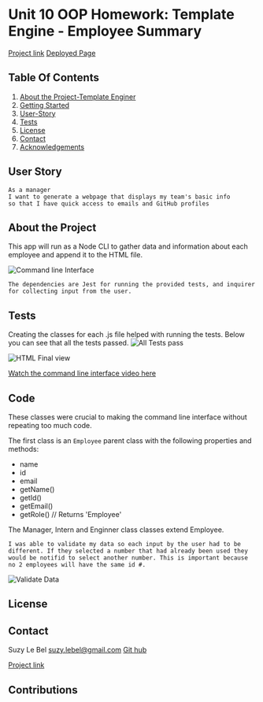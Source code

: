 # Unit 10 OOP Homework: Template Engine - Employee Summary

[Project link](https://github.com/suzylebel/Team-Generator) 
[Deployed Page]()

## Table Of Contents
  1. [About the Project-Template Enginer](#About-the-Project)
  2. [Getting Started](#Getting-Started) 
  3. [User-Story](#User-Story)
  4. [Tests](#Tests)
  6. [License](#License) 
  7. [Contact](#Contact)
  8. [Acknowledgements](#Acknowledgements)


## User Story 
```
As a manager
I want to generate a webpage that displays my team's basic info
so that I have quick access to emails and GitHub profiles
```
## About the Project

 This app will run as a Node CLI to gather data and information about each employee and append it to the HTML file. 

 ![Command line Interface](./Assets/gif2.gif)



    The dependencies are Jest for running the provided tests, and inquirer for collecting input from the user.


## Tests 

Creating the classes for each .js file helped with running the tests. Below you can see that all the tests passed. 
![All Tests pass](./Assets/test.gif)


![HTML Final view](./Assets/screenshot-1.gif)

[Watch the command line interface video here](https://drive.google.com/file/d/1utFTAck3a-401kp4o6uLyu6SmGxp2nLl/view)



## Code 
These classes were crucial to making the command line interface without repeating too much code. 

The first class is an `Employee` parent class with the following properties and
methods:

  * name
  * id
  * email
  * getName()
  * getId()
  * getEmail()
  * getRole() // Returns 'Employee'

The Manager, Intern and Enginner class classes extend Employee.


    I was able to validate my data so each input by the user had to be different. If they selected a number that had already been used they would be notifid to select another number. This is important because no 2 employees will have the same id #. 

  ![Validate Data](./Assets/gif3.gif)


## License 

## Contact 
Suzy Le Bel 
suzy.lebel@gmail.com
[Git hub](https://github.com/suzylebel/)

[Project link](https://github.com/suzylebel/Team-Generator) 

## Contributions 
